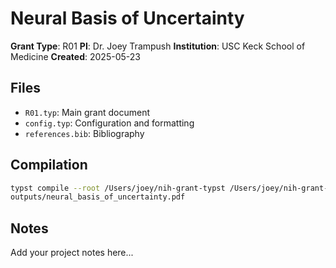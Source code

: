 # Neural Basis of Uncertainty

**Grant Type**: R01
**PI**: Dr. Joey Trampush
**Institution**: USC Keck School of Medicine
**Created**: 2025-05-23

## Files

- `R01.typ`: Main grant document
- `config.typ`: Configuration and formatting
- `references.bib`: Bibliography

## Compilation

```bash
typst compile --root /Users/joey/nih-grant-typst /Users/joey/nih-grant-typst/my_grants/neural_basis_of_uncertainty/R01.typ
outputs/neural_basis_of_uncertainty.pdf
```

## Notes
Add your project notes here...
